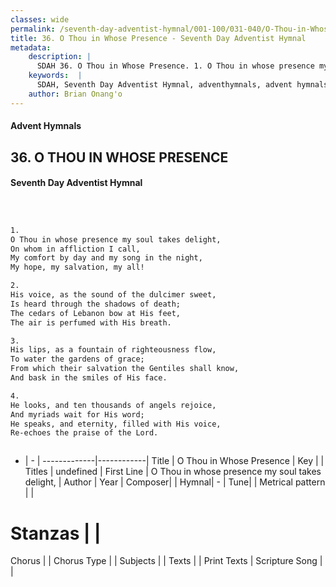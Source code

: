 ```yaml
---
classes: wide
permalink: /seventh-day-adventist-hymnal/001-100/031-040/O-Thou-in-Whose-Presence/
title: 36. O Thou in Whose Presence - Seventh Day Adventist Hymnal
metadata:
    description: |
      SDAH 36. O Thou in Whose Presence. 1. O Thou in whose presence my soul takes delight, On whom in affliction I call, My comfort by day and my song in the night, My hope, my salvation, my all!
    keywords:  |
      SDAH, Seventh Day Adventist Hymnal, adventhymnals, advent hymnals, O Thou in Whose Presence, O Thou in whose presence my soul takes delight, 
    author: Brian Onang'o
---
```


#### Advent Hymnals
## 36. O THOU IN WHOSE PRESENCE
#### Seventh Day Adventist Hymnal

```txt



1.
O Thou in whose presence my soul takes delight,
On whom in affliction I call,
My comfort by day and my song in the night,
My hope, my salvation, my all!

2.
His voice, as the sound of the dulcimer sweet,
Is heard through the shadows of death;
The cedars of Lebanon bow at His feet,
The air is perfumed with His breath.

3.
His lips, as a fountain of righteousness flow,
To water the gardens of grace;
From which their salvation the Gentiles shall know,
And bask in the smiles of His face.

4.
He looks, and ten thousands of angels rejoice,
And myriads wait for His word;
He speaks, and eternity, filled with His voice,
Re-echoes the praise of the Lord.



```

- |   -  |
-------------|------------|
Title | O Thou in Whose Presence |
Key |  |
Titles | undefined |
First Line | O Thou in whose presence my soul takes delight, |
Author | 
Year | 
Composer|  |
Hymnal|  - |
Tune|  |
Metrical pattern | |
# Stanzas |  |
Chorus |  |
Chorus Type |  |
Subjects |  |
Texts |  |
Print Texts | 
Scripture Song |  |
  
